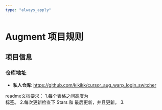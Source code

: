 ```yaml
---
type: "always_apply"
---
```


# Augment 项目规则

## 项目信息

### 仓库地址
- **私人仓库**: https://github.com/kikikk/cursor_aug_warp_login_switcher

readme文档要求：
1.每个表格之间高度为<br> 标签。
2.每次更新检查下 Stars  和  最后更新，并且更新。
3.


